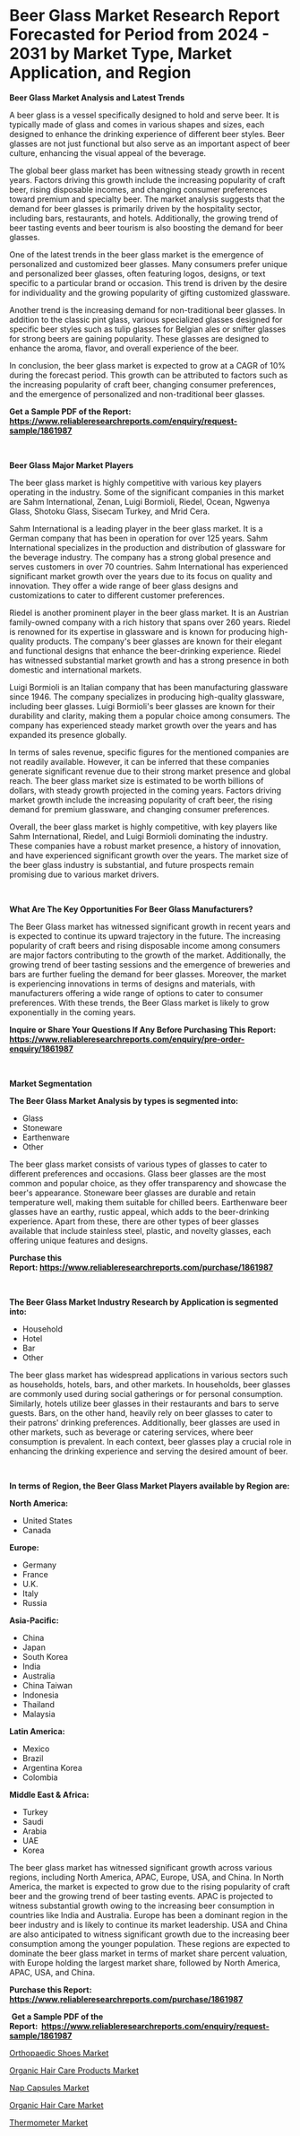 <p><h1>Beer Glass Market Research Report Forecasted for Period from 2024 -  2031 by Market Type, Market Application, and Region</h1></p><p><strong>Beer Glass Market Analysis and Latest Trends</strong></p>
<p><p>A beer glass is a vessel specifically designed to hold and serve beer. It is typically made of glass and comes in various shapes and sizes, each designed to enhance the drinking experience of different beer styles. Beer glasses are not just functional but also serve as an important aspect of beer culture, enhancing the visual appeal of the beverage.</p><p>The global beer glass market has been witnessing steady growth in recent years. Factors driving this growth include the increasing popularity of craft beer, rising disposable incomes, and changing consumer preferences toward premium and specialty beer. The market analysis suggests that the demand for beer glasses is primarily driven by the hospitality sector, including bars, restaurants, and hotels. Additionally, the growing trend of beer tasting events and beer tourism is also boosting the demand for beer glasses.</p><p>One of the latest trends in the beer glass market is the emergence of personalized and customized beer glasses. Many consumers prefer unique and personalized beer glasses, often featuring logos, designs, or text specific to a particular brand or occasion. This trend is driven by the desire for individuality and the growing popularity of gifting customized glassware.</p><p>Another trend is the increasing demand for non-traditional beer glasses. In addition to the classic pint glass, various specialized glasses designed for specific beer styles such as tulip glasses for Belgian ales or snifter glasses for strong beers are gaining popularity. These glasses are designed to enhance the aroma, flavor, and overall experience of the beer.</p><p>In conclusion, the beer glass market is expected to grow at a CAGR of 10% during the forecast period. This growth can be attributed to factors such as the increasing popularity of craft beer, changing consumer preferences, and the emergence of personalized and non-traditional beer glasses.</p></p>
<p><strong>Get a Sample PDF of the Report:&nbsp; <a href="https://www.reliableresearchreports.com/enquiry/request-sample/1861987">https://www.reliableresearchreports.com/enquiry/request-sample/1861987</a></strong></p>
<p>&nbsp;</p>
<p><strong>Beer Glass Major Market Players</strong></p>
<p><p>The beer glass market is highly competitive with various key players operating in the industry. Some of the significant companies in this market are Sahm International, Zenan, Luigi Bormioli, Riedel, Ocean, Ngwenya Glass, Shotoku Glass, Sisecam Turkey, and Mrid Cera. </p><p>Sahm International is a leading player in the beer glass market. It is a German company that has been in operation for over 125 years. Sahm International specializes in the production and distribution of glassware for the beverage industry. The company has a strong global presence and serves customers in over 70 countries. Sahm International has experienced significant market growth over the years due to its focus on quality and innovation. They offer a wide range of beer glass designs and customizations to cater to different customer preferences.</p><p>Riedel is another prominent player in the beer glass market. It is an Austrian family-owned company with a rich history that spans over 260 years. Riedel is renowned for its expertise in glassware and is known for producing high-quality products. The company's beer glasses are known for their elegant and functional designs that enhance the beer-drinking experience. Riedel has witnessed substantial market growth and has a strong presence in both domestic and international markets.</p><p>Luigi Bormioli is an Italian company that has been manufacturing glassware since 1946. The company specializes in producing high-quality glassware, including beer glasses. Luigi Bormioli's beer glasses are known for their durability and clarity, making them a popular choice among consumers. The company has experienced steady market growth over the years and has expanded its presence globally.</p><p>In terms of sales revenue, specific figures for the mentioned companies are not readily available. However, it can be inferred that these companies generate significant revenue due to their strong market presence and global reach. The beer glass market size is estimated to be worth billions of dollars, with steady growth projected in the coming years. Factors driving market growth include the increasing popularity of craft beer, the rising demand for premium glassware, and changing consumer preferences.</p><p>Overall, the beer glass market is highly competitive, with key players like Sahm International, Riedel, and Luigi Bormioli dominating the industry. These companies have a robust market presence, a history of innovation, and have experienced significant growth over the years. The market size of the beer glass industry is substantial, and future prospects remain promising due to various market drivers.</p></p>
<p>&nbsp;</p>
<p><strong>What Are The Key Opportunities For Beer Glass Manufacturers?</strong></p>
<p><p>The Beer Glass market has witnessed significant growth in recent years and is expected to continue its upward trajectory in the future. The increasing popularity of craft beers and rising disposable income among consumers are major factors contributing to the growth of the market. Additionally, the growing trend of beer tasting sessions and the emergence of breweries and bars are further fueling the demand for beer glasses. Moreover, the market is experiencing innovations in terms of designs and materials, with manufacturers offering a wide range of options to cater to consumer preferences. With these trends, the Beer Glass market is likely to grow exponentially in the coming years.</p></p>
<p><strong>Inquire or Share Your Questions If Any Before Purchasing This Report: <a href="https://www.reliableresearchreports.com/enquiry/pre-order-enquiry/1861987">https://www.reliableresearchreports.com/enquiry/pre-order-enquiry/1861987</a></strong></p>
<p>&nbsp;</p>
<p><strong>Market Segmentation</strong></p>
<p><strong>The Beer Glass Market Analysis by types is segmented into:</strong></p>
<p><ul><li>Glass</li><li>Stoneware</li><li>Earthenware</li><li>Other</li></ul></p>
<p><p>The beer glass market consists of various types of glasses to cater to different preferences and occasions. Glass beer glasses are the most common and popular choice, as they offer transparency and showcase the beer's appearance. Stoneware beer glasses are durable and retain temperature well, making them suitable for chilled beers. Earthenware beer glasses have an earthy, rustic appeal, which adds to the beer-drinking experience. Apart from these, there are other types of beer glasses available that include stainless steel, plastic, and novelty glasses, each offering unique features and designs.</p></p>
<p><strong>Purchase this Report:&nbsp;<a href="https://www.reliableresearchreports.com/purchase/1861987">https://www.reliableresearchreports.com/purchase/1861987</a></strong></p>
<p>&nbsp;</p>
<p><strong>The Beer Glass Market Industry Research by Application is segmented into:</strong></p>
<p><ul><li>Household</li><li>Hotel</li><li>Bar</li><li>Other</li></ul></p>
<p><p>The beer glass market has widespread applications in various sectors such as households, hotels, bars, and other markets. In households, beer glasses are commonly used during social gatherings or for personal consumption. Similarly, hotels utilize beer glasses in their restaurants and bars to serve guests. Bars, on the other hand, heavily rely on beer glasses to cater to their patrons' drinking preferences. Additionally, beer glasses are used in other markets, such as beverage or catering services, where beer consumption is prevalent. In each context, beer glasses play a crucial role in enhancing the drinking experience and serving the desired amount of beer.</p></p>
<p>&nbsp;</p>
<p><strong>In terms of Region, the Beer Glass Market Players available by Region are:</strong></p>
<p>
    <p> <strong> North America: </strong>
        <ul>
            <li>United States</li>
            <li>Canada</li>
        </ul>
        </p> 
    <p> <strong> Europe: </strong>
        <ul>
            <li>Germany</li>
            <li>France</li>
            <li>U.K.</li>
            <li>Italy</li>
            <li>Russia</li>
        </ul>
        </p> 
    <p> <strong> Asia-Pacific: </strong>
        <ul>
            <li>China</li>
            <li>Japan</li>
            <li>South Korea</li>
            <li>India</li>
            <li>Australia</li>
            <li>China Taiwan</li>
            <li>Indonesia</li>
            <li>Thailand</li>
            <li>Malaysia</li>
        </ul>
        </p> 
    <p> <strong> Latin America: </strong>
        <ul>
            <li>Mexico</li>
            <li>Brazil</li>
            <li>Argentina Korea</li>
            <li>Colombia</li>
        </ul>
        </p> 
    <p> <strong> Middle East & Africa: </strong>
        <ul>
            <li>Turkey</li>
            <li>Saudi</li>
            <li>Arabia</li>
            <li>UAE</li>
            <li>Korea</li>
        </ul>
    </p>
    </p>
<p><p>The beer glass market has witnessed significant growth across various regions, including North America, APAC, Europe, USA, and China. In North America, the market is expected to grow due to the rising popularity of craft beer and the growing trend of beer tasting events. APAC is projected to witness substantial growth owing to the increasing beer consumption in countries like India and Australia. Europe has been a dominant region in the beer industry and is likely to continue its market leadership. USA and China are also anticipated to witness significant growth due to the increasing beer consumption among the younger population. These regions are expected to dominate the beer glass market in terms of market share percent valuation, with Europe holding the largest market share, followed by North America, APAC, USA, and China.</p></p>
<p><strong>Purchase this Report: <a href="https://www.reliableresearchreports.com/purchase/1861987">https://www.reliableresearchreports.com/purchase/1861987</a></strong></p>
<p>&nbsp;<strong>Get a Sample PDF of the Report:&nbsp;&nbsp;<a href="https://www.reliableresearchreports.com/enquiry/request-sample/1861987">https://www.reliableresearchreports.com/enquiry/request-sample/1861987</a></strong></p>
<p><strong></strong></p>
<p><p><a href="https://github.com/mahnoor2003/Market-Research-Report-List-2/blob/main/orthopaedic-shoes-market.md">Orthopaedic Shoes Market</a></p><p><a href="https://github.com/marloy8/Market-Research-Report-List-2/blob/main/organic-hair-care-products-market.md">Organic Hair Care Products Market</a></p><p><a href="https://github.com/provorikovar/Market-Research-Report-List-2/blob/main/nap-capsules-market.md">Nap Capsules Market</a></p><p><a href="https://github.com/aliciawhite5576/Market-Research-Report-List-2/blob/main/organic-hair-care-market.md">Organic Hair Care Market</a></p><p><a href="https://github.com/kipkeeva/Market-Research-Report-List-2/blob/main/thermometer-market.md">Thermometer Market</a></p></p>
